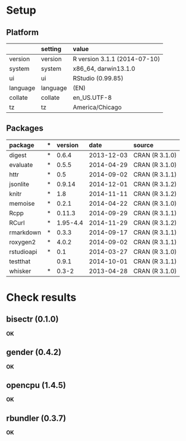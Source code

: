 # Setup

## Platform

|         |setting  |value                        |
|:--------|:--------|:----------------------------|
|version  |version  |R version 3.1.1 (2014-07-10) |
|system   |system   |x86_64, darwin13.1.0         |
|ui       |ui       |RStudio (0.99.85)            |
|language |language |(EN)                         |
|collate  |collate  |en_US.UTF-8                  |
|tz       |tz       |America/Chicago              |

## Packages

|package    |*  |version  |date       |source         |
|:----------|:--|:--------|:----------|:--------------|
|digest     |*  |0.6.4    |2013-12-03 |CRAN (R 3.1.0) |
|evaluate   |*  |0.5.5    |2014-04-29 |CRAN (R 3.1.0) |
|httr       |*  |0.5      |2014-09-02 |CRAN (R 3.1.1) |
|jsonlite   |*  |0.9.14   |2014-12-01 |CRAN (R 3.1.2) |
|knitr      |*  |1.8      |2014-11-11 |CRAN (R 3.1.2) |
|memoise    |*  |0.2.1    |2014-04-22 |CRAN (R 3.1.0) |
|Rcpp       |*  |0.11.3   |2014-09-29 |CRAN (R 3.1.1) |
|RCurl      |*  |1.95-4.4 |2014-11-29 |CRAN (R 3.1.2) |
|rmarkdown  |*  |0.3.3    |2014-09-17 |CRAN (R 3.1.1) |
|roxygen2   |*  |4.0.2    |2014-09-02 |CRAN (R 3.1.1) |
|rstudioapi |*  |0.1      |2014-03-27 |CRAN (R 3.1.0) |
|testthat   |   |0.9.1    |2014-10-01 |CRAN (R 3.1.1) |
|whisker    |*  |0.3-2    |2013-04-28 |CRAN (R 3.1.0) |

# Check results

## bisectr (0.1.0)

__OK__

## gender (0.4.2)

__OK__

## opencpu (1.4.5)

__OK__

## rbundler (0.3.7)

__OK__


